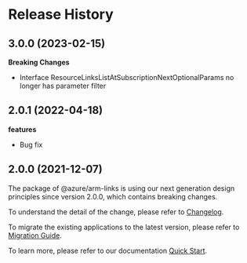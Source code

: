 # Release History
    
## 3.0.0 (2023-02-15)
    
**Breaking Changes**

  - Interface ResourceLinksListAtSubscriptionNextOptionalParams no longer has parameter filter
    
## 2.0.1 (2022-04-18)

**features**

  - Bug fix

## 2.0.0 (2021-12-07)

The package of @azure/arm-links is using our next generation design principles since version 2.0.0, which contains breaking changes.

To understand the detail of the change, please refer to [Changelog](https://aka.ms/js-track2-changelog).

To migrate the existing applications to the latest version, please refer to [Migration Guide](https://aka.ms/js-track2-migration-guide).

To learn more, please refer to our documentation [Quick Start](https://aka.ms/js-track2-quickstart).
